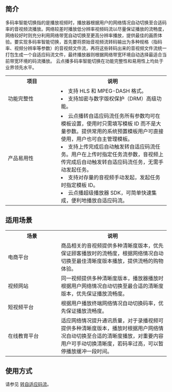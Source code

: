 ## 简介
多码率智能切换指的是播放视频时，播放器根据用户的网络情况自动切换至合适码率的音视频流播放。网络较差时播放低分辨率视频码流以尽量保证播放的流畅度，网络较好时则充分利用网络带宽自动切换至更高分辨率播放，提供最佳的画质体验。要实现多码率智能切换，首先要将原始音视频流转码输出为多种规格（指码率、视频分辨率等参数）的音视频文件流，再将这些转码出来的音视频文件流统一打包生成一个自适应码流文件，最终播放器则根据网络带宽环境自动选择最适合当前带宽环境的码流播放。
云点播多码率智能切换在功能完整性和易用性上均处于业界领先水平。

<table>
    <tr>
        <th style="width:150px">
            项目               
        </th>
				<th>
           说明
        </th>
    </tr>
		 <tr>
        <td>
            功能完整性
        </td>
				<td>
				<li>支持 HLS 和 MPEG-DASH 格式。</li>
				<li>支持加密与数字版权保护（DRM）高级功能。</li>
        </td>
 </tr>
	 <tr>
        <td>
            产品易用性
        </td>
				<td>
				<li>云点播转自适应码流任务所有参数均可在模板设置，使用时只需填写模板 ID 而不是大量参数。提供常用的系统预置模板用户可直接使用，用户也可自主管理模板。</li>
				<li>支持上传完成后自动触发转自适应码流任务。用户在上传时指定任务流参数，音视频上传完成后自动触发转自适应码流任务，无需手动发起任务。</li>
				<li>支持对存量的音视频手动发起，发起任务时指定模板 ID。</li>
				<li>云点播超级播放器 SDK，可简单快速集成，便利地播放自适应码流。</li>
        </td>
 </tr>
</table>

## 适用场景
<table>
    <tr>
        <th style="width:150px">
            场景               
        </th>
				<th>
           说明
        </th>
    </tr>
		<tr>
        <td>
            电商平台
        </td>
				<td>
				商品相关的音视频提供多种清晰度版本，优先保证顾客播放时的流畅度，根据网络情况自动切换至最佳清晰度版本播放，提供流畅的购物体验。
        </td>
    </tr>
	<tr>
        <td>
            视频网站
        </td>
				<td>
				同一视频提供多种清晰度版本，播放器播放时根据用户网络情况自动切换至最合适的清晰度版本，优先保证播放流畅度。
        </td>
 </tr>
 <tr>
        <td>
            短视频平台
        </td>
				<td>
				根据用户播放终端网络情况自动切换码率，优先保证播放流畅度。
        </td>
 </tr>
  <tr>
        <td>
            在线教育平台
        </td>
				<td>
				适应网络情况提升通讯质量，对于录播视频可提供多种清晰度版本，播放时根据用户网络情况自动切换至合适的清晰度播放，对重要内容用户可手动切换清晰度，若码率过高，可以暂停播放缓冲一段时间。
        </td>
 </tr>
</table>

## 使用方式
请参见 [转自适应码流](https://cloud.tencent.com/document/product/266/34071)。
